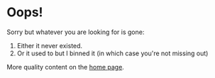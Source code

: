# Oops!

Sorry but whatever you are looking for is gone:

1. Either it never existed.
2. Or it used to but I binned it (in which case you're not missing out)

 More quality content on the [home page](/).
